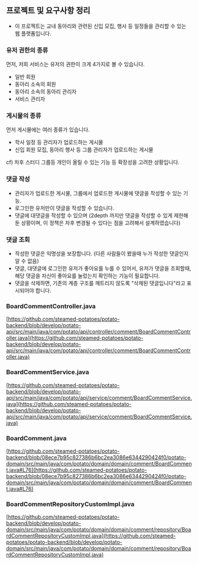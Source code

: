 ## 프로젝트 및 요구사항 정리

- 이 프로젝트는 교내 동아리와 관련된 신입 모집, 행사 등 일정들을 관리할 수 있는 웹 플랫폼입니다.

### 유저 권한의 종류

먼저, 저희 서비스는 유저의 권한이 크게 4가지로 볼 수 있습니다.

- 일반 회원
- 동아리 소속의 회원
- 동아리 소속의 동아리 관리자
- 서비스 관리자

### 게시물의 종류

먼저 게시물에는 여러 종류가 있습니다.

- 학사 일정 등 관리자가 업로드하는 게시물
- 신입 회원 모집, 동아리 행사 등 그룹 관리자가 업로드하는 게시물

cf) 차후 스터디 그룹등 개인이 올릴 수 있는 기능 등 확장성을 고려한 상황입니다.

### 댓글 작성

- 관리자가 업로드한 게시물, 그룹에서 업로드한 게시물에 댓글을 작성할 수 있는 기능.
- 로그인한 유저만이 댓글을 작성할 수 있습니다.
- 댓글에 대댓글을 작성할 수 있으며 (2depth 까지만 댓글을 작성할 수 있게 제한해둔 상황이며, 이 정책은 차후 변경될 수 있다는 점을 고려해서 설계하였습니다)

### 댓글 조회
- 작성한 댓글은 익명성을 보장합니다. (다른 사람들이 봤을때 누가 작성한 댓글인지 알 수 없음)
- 댓글, 대댓글에 로그인한 유저가 좋아요를 누를 수 있어서, 유저가 댓글을 조회할때, 해당 댓글을 자신이 좋아요를 눌렀는지 확인하는 기능이 필요합니다.
- 댓글을 삭제하면, 기존의 계층 구조를 깨트리지 않도록 "삭제된 댓글입니다"라고 표시되어야 합니다.

### BoardCommentController.java

[https://github.com/steamed-potatoes/potato-backend/blob/develop/potato-api/src/main/java/com/potato/api/controller/comment/BoardCommentController.java](https://github.com/steamed-potatoes/potato-backend/blob/develop/potato-api/src/main/java/com/potato/api/controller/comment/BoardCommentController.java)

### BoardCommentService.java

[https://github.com/steamed-potatoes/potato-backend/blob/develop/potato-api/src/main/java/com/potato/api/service/comment/BoardCommentService.java](https://github.com/steamed-potatoes/potato-backend/blob/develop/potato-api/src/main/java/com/potato/api/service/comment/BoardCommentService.java)

### BoardComment.java

[https://github.com/steamed-potatoes/potato-backend/blob/08ece7b95c827386b6bc2ea3086e6344290424f0/potato-domain/src/main/java/com/potato/domain/domain/comment/BoardComment.java#L76](https://github.com/steamed-potatoes/potato-backend/blob/08ece7b95c827386b6bc2ea3086e6344290424f0/potato-domain/src/main/java/com/potato/domain/domain/comment/BoardComment.java#L76)

### BoardCommentRepositoryCustomImpl.java

[https://github.com/steamed-potatoes/potato-backend/blob/develop/potato-domain/src/main/java/com/potato/domain/domain/comment/repository/BoardCommentRepositoryCustomImpl.java](https://github.com/steamed-potatoes/potato-backend/blob/develop/potato-domain/src/main/java/com/potato/domain/domain/comment/repository/BoardCommentRepositoryCustomImpl.java)
